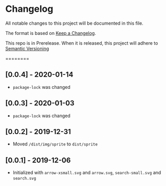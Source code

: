 # Changelog
All notable changes to this project will be documented in this file.

The format is based on [Keep a Changelog](https://keepachangelog.com/en/1.0.0/).

This repo is in Prerelease. When it is released, this project will adhere to [Semantic Versioning](https://semver.org/spec/v2.0.0.html)

========
## [0.0.4] - 2020-01-14
- `package-lock` was changed

## [0.0.3] - 2020-01-03 
- `package-lock` was changed

## [0.0.2] - 2019-12-31
- Moved `/dist/img/sprite` to `dist/sprite`

## [0.0.1] - 2019-12-06
- Initialized with `arrow-xsmall.svg` and `arrow.svg`, `search-small.svg` and `search.svg`
